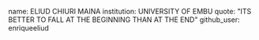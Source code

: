 name: ELIUD CHIURI MAINA
institution: UNIVERSITY OF EMBU
quote: "ITS BETTER TO FALL AT THE BEGINNING THAN AT THE END"
github_user: enriqueeliud
